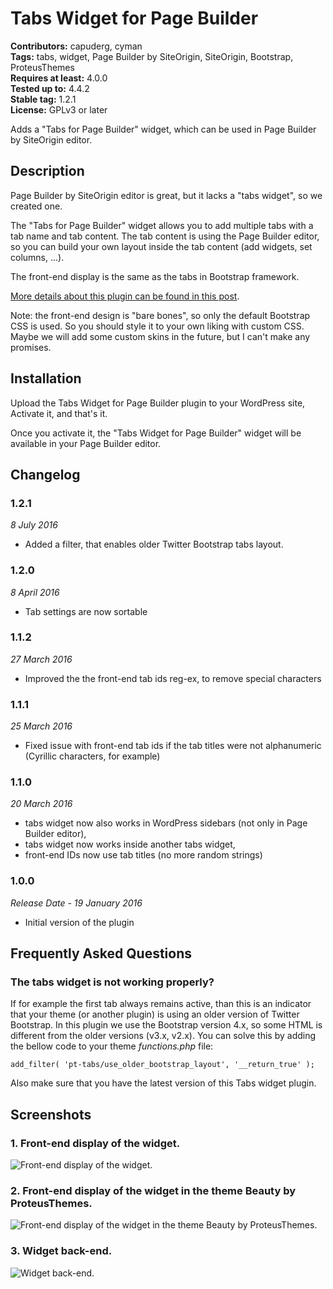 # Tabs Widget for Page Builder #
**Contributors:** capuderg, cyman  
**Tags:** tabs, widget, Page Builder by SiteOrigin, SiteOrigin, Bootstrap, ProteusThemes  
**Requires at least:** 4.0.0  
**Tested up to:** 4.4.2  
**Stable tag:** 1.2.1  
**License:** GPLv3 or later  

Adds a "Tabs for Page Builder" widget, which can be used in Page Builder by SiteOrigin editor.

## Description ##

Page Builder by SiteOrigin editor is great, but it lacks a "tabs widget", so we created one.

The "Tabs for Page Builder" widget allows you to add multiple tabs with a tab name and tab content. The tab content is using the Page Builder editor, so you can build your own layout inside the tab content (add widgets, set columns, ...).

The front-end display is the same as the tabs in Bootstrap framework.

[More details about this plugin can be found in this post](http://gregorcapuder.com/tabs-widget-for-page-builder/).

Note: the front-end design is "bare bones", so only the default Bootstrap CSS is used. So you should style it to your own liking with custom CSS. Maybe we will add some custom skins in the future, but I can't make any promises.

## Installation ##

Upload the Tabs Widget for Page Builder plugin to your WordPress site, Activate it, and that's it.

Once you activate it, the "Tabs Widget for Page Builder" widget will be available in your Page Builder editor.

## Changelog ##

### 1.2.1 ###
*8 July 2016*

* Added a filter, that enables older Twitter Bootstrap tabs layout.

### 1.2.0 ###
*8 April 2016*

* Tab settings are now sortable

### 1.1.2 ###
*27 March 2016*

* Improved the the front-end tab ids reg-ex, to remove special characters

### 1.1.1 ###
*25 March 2016*

* Fixed issue with front-end tab ids if the tab titles were not alphanumeric (Cyrillic  characters, for example)

### 1.1.0 ###
*20 March 2016*

* tabs widget now also works in WordPress sidebars (not only in Page Builder editor),
* tabs widget now works inside another tabs widget,
* front-end IDs now use tab titles (no more random strings)

### 1.0.0 ###
*Release Date - 19 January 2016*

* Initial version of the plugin

## Frequently Asked Questions ##

### The tabs widget is not working properly? ###

If for example the first tab always remains active, than this is an indicator that your theme (or another plugin) is using an older version of Twitter Bootstrap. In this plugin we use the Bootstrap version 4.x, so some HTML is different from the older versions (v3.x, v2.x). You can solve this by adding the bellow code to your theme *functions.php* file:

`add_filter( 'pt-tabs/use_older_bootstrap_layout', '__return_true' );`

Also make sure that you have the latest version of this Tabs widget plugin.

## Screenshots ##

### 1. Front-end display of the widget. ###
![Front-end display of the widget.](http://ps.w.org/tabs-widget-for-page-builder/assets/screenshot-1.png)

### 2. Front-end display of the widget in the theme Beauty by ProteusThemes. ###
![Front-end display of the widget in the theme Beauty by ProteusThemes.](http://ps.w.org/tabs-widget-for-page-builder/assets/screenshot-2.png)

### 3. Widget back-end. ###
![Widget back-end.](http://ps.w.org/tabs-widget-for-page-builder/assets/screenshot-3.png)

